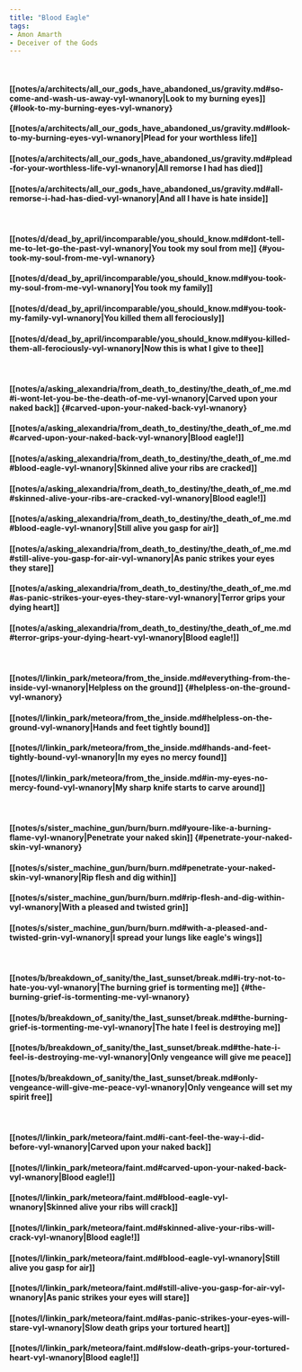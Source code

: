 ```yaml
---
title: "Blood Eagle"
tags:
- Amon Amarth
- Deceiver of the Gods
---
```

&nbsp;
#### [[notes/a/architects/all_our_gods_have_abandoned_us/gravity.md#so-come-and-wash-us-away-vyl-wnanory|Look to my burning eyes]] {#look-to-my-burning-eyes-vyl-wnanory}
#### [[notes/a/architects/all_our_gods_have_abandoned_us/gravity.md#look-to-my-burning-eyes-vyl-wnanory|Plead for your worthless life]]
#### [[notes/a/architects/all_our_gods_have_abandoned_us/gravity.md#plead-for-your-worthless-life-vyl-wnanory|All remorse I had has died]]
#### [[notes/a/architects/all_our_gods_have_abandoned_us/gravity.md#all-remorse-i-had-has-died-vyl-wnanory|And all I have is hate inside]]
&nbsp;
#### [[notes/d/dead_by_april/incomparable/you_should_know.md#dont-tell-me-to-let-go-the-past-vyl-wnanory|You took my soul from me]] {#you-took-my-soul-from-me-vyl-wnanory}
#### [[notes/d/dead_by_april/incomparable/you_should_know.md#you-took-my-soul-from-me-vyl-wnanory|You took my family]]
#### [[notes/d/dead_by_april/incomparable/you_should_know.md#you-took-my-family-vyl-wnanory|You killed them all ferociously]]
#### [[notes/d/dead_by_april/incomparable/you_should_know.md#you-killed-them-all-ferociously-vyl-wnanory|Now this is what I give to thee]]
&nbsp;
#### [[notes/a/asking_alexandria/from_death_to_destiny/the_death_of_me.md#i-wont-let-you-be-the-death-of-me-vyl-wnanory|Carved upon your naked back]] {#carved-upon-your-naked-back-vyl-wnanory}
#### [[notes/a/asking_alexandria/from_death_to_destiny/the_death_of_me.md#carved-upon-your-naked-back-vyl-wnanory|Blood eagle!]]
#### [[notes/a/asking_alexandria/from_death_to_destiny/the_death_of_me.md#blood-eagle-vyl-wnanory|Skinned alive your ribs are cracked]]
#### [[notes/a/asking_alexandria/from_death_to_destiny/the_death_of_me.md#skinned-alive-your-ribs-are-cracked-vyl-wnanory|Blood eagle!]]
#### [[notes/a/asking_alexandria/from_death_to_destiny/the_death_of_me.md#blood-eagle-vyl-wnanory|Still alive you gasp for air]]
#### [[notes/a/asking_alexandria/from_death_to_destiny/the_death_of_me.md#still-alive-you-gasp-for-air-vyl-wnanory|As panic strikes your eyes they stare]]
#### [[notes/a/asking_alexandria/from_death_to_destiny/the_death_of_me.md#as-panic-strikes-your-eyes-they-stare-vyl-wnanory|Terror grips your dying heart]]
#### [[notes/a/asking_alexandria/from_death_to_destiny/the_death_of_me.md#terror-grips-your-dying-heart-vyl-wnanory|Blood eagle!]]
&nbsp;
#### [[notes/l/linkin_park/meteora/from_the_inside.md#everything-from-the-inside-vyl-wnanory|Helpless on the ground]] {#helpless-on-the-ground-vyl-wnanory}
#### [[notes/l/linkin_park/meteora/from_the_inside.md#helpless-on-the-ground-vyl-wnanory|Hands and feet tightly bound]]
#### [[notes/l/linkin_park/meteora/from_the_inside.md#hands-and-feet-tightly-bound-vyl-wnanory|In my eyes no mercy found]]
#### [[notes/l/linkin_park/meteora/from_the_inside.md#in-my-eyes-no-mercy-found-vyl-wnanory|My sharp knife starts to carve around]]
&nbsp;
#### [[notes/s/sister_machine_gun/burn/burn.md#youre-like-a-burning-flame-vyl-wnanory|Penetrate your naked skin]] {#penetrate-your-naked-skin-vyl-wnanory}
#### [[notes/s/sister_machine_gun/burn/burn.md#penetrate-your-naked-skin-vyl-wnanory|Rip flesh and dig within]]
#### [[notes/s/sister_machine_gun/burn/burn.md#rip-flesh-and-dig-within-vyl-wnanory|With a pleased and twisted grin]]
#### [[notes/s/sister_machine_gun/burn/burn.md#with-a-pleased-and-twisted-grin-vyl-wnanory|I spread your lungs like eagle's wings]]
&nbsp;
#### [[notes/b/breakdown_of_sanity/the_last_sunset/break.md#i-try-not-to-hate-you-vyl-wnanory|The burning grief is tormenting me]] {#the-burning-grief-is-tormenting-me-vyl-wnanory}
#### [[notes/b/breakdown_of_sanity/the_last_sunset/break.md#the-burning-grief-is-tormenting-me-vyl-wnanory|The hate I feel is destroying me]]
#### [[notes/b/breakdown_of_sanity/the_last_sunset/break.md#the-hate-i-feel-is-destroying-me-vyl-wnanory|Only vengeance will give me peace]]
#### [[notes/b/breakdown_of_sanity/the_last_sunset/break.md#only-vengeance-will-give-me-peace-vyl-wnanory|Only vengeance will set my spirit free]]
&nbsp;
#### [[notes/l/linkin_park/meteora/faint.md#i-cant-feel-the-way-i-did-before-vyl-wnanory|Carved upon your naked back]]
#### [[notes/l/linkin_park/meteora/faint.md#carved-upon-your-naked-back-vyl-wnanory|Blood eagle!]]
#### [[notes/l/linkin_park/meteora/faint.md#blood-eagle-vyl-wnanory|Skinned alive your ribs will crack]]
#### [[notes/l/linkin_park/meteora/faint.md#skinned-alive-your-ribs-will-crack-vyl-wnanory|Blood eagle!]]
#### [[notes/l/linkin_park/meteora/faint.md#blood-eagle-vyl-wnanory|Still alive you gasp for air]]
#### [[notes/l/linkin_park/meteora/faint.md#still-alive-you-gasp-for-air-vyl-wnanory|As panic strikes your eyes will stare]]
#### [[notes/l/linkin_park/meteora/faint.md#as-panic-strikes-your-eyes-will-stare-vyl-wnanory|Slow death grips your tortured heart]]
#### [[notes/l/linkin_park/meteora/faint.md#slow-death-grips-your-tortured-heart-vyl-wnanory|Blood eagle!]]
